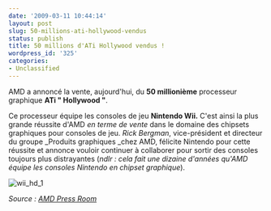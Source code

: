 ```yaml
---
date: '2009-03-11 10:44:14'
layout: post
slug: 50-millions-ati-hollywood-vendus
status: publish
title: 50 millions d'ATi Hollywood vendus !
wordpress_id: '325'
categories:
- Unclassified
---
```


AMD a annoncé la vente, aujourd'hui, du **50 millionième** processeur graphique **ATi " Hollywood "**.




Ce processeur équipe les consoles de jeu **Nintendo Wii.** C'est ainsi la plus grande réussite d'AMD _en terme de vente_ dans le domaine des chipsets graphiques pour consoles de jeu. _Rick Bergman_, vice-président et directeur du groupe _Produits graphiques _chez AMD, félicite Nintendo pour cette réussite et annonce vouloir continuer à collaborer pour sortir des consoles toujours plus distrayantes (_ndlr : cela fait une dizaine d'années qu'AMD équipe les consoles Nintendo en chipset graphique_).




  





![wii_hd_1](http://blog.kdecherf.com/wp-content/uploads/2009/03/wii_hd_1.jpg)  








_Source : [AMD Press Room](http://www.amd.com/us-en/Corporate/VirtualPressRoom/0,,51_104_543~130499,00.html)_  




